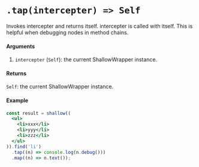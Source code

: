 # `.tap(intercepter) => Self`

Invokes intercepter and returns itself. intercepter is called with itself.
This is helpful when debugging nodes in method chains.

#### Arguments

1. `intercepter` (`Self`): the current ShallowWrapper instance.



#### Returns

`Self`: the current ShallowWrapper instance.



#### Example


```jsx
const result = shallow((
  <ul>
    <li>xxx</li>
    <li>yyy</li>
    <li>zzz</li>
  </ul>
)).find('li')
  .tap((n) => console.log(n.debug()))
  .map((n) => n.text());
```
